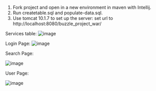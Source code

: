 1. Fork project and open in a new environment in maven with Intellij.
2. Run createtable.sql and populate-data.sql.
3. Use tomcat 10.1.7 to set up the server: set url to http://localhost:8080/buzzle_project_war/

Services table:
![image](https://github.com/JeremyCanDoIt/Buzzle/assets/105999258/5b7a5a77-d3c8-4c0f-b68d-56bc28264b7f)


Login Page: 
![image](https://github.com/JeremyCanDoIt/Buzzle/assets/105999258/a1504aa7-b8ed-4e72-a829-4a3d72a4592b)


Search Page:

![image](https://github.com/JeremyCanDoIt/Buzzle/assets/105999258/dc826696-f84c-4859-b70d-132993dce9d4)

User Page:

![image](https://github.com/JeremyCanDoIt/Buzzle/assets/105999258/14292cc8-a2af-406b-b2ba-ef57e9345ca7)

